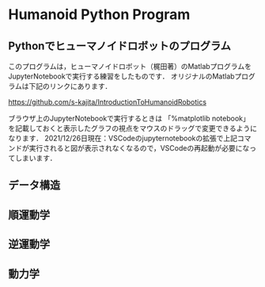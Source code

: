# Humanoid Python Program
## Pythonでヒューマノイドロボットのプログラム
このプログラムは，ヒューマノイドロボット（梶田著）のMatlabプログラムをJupyterNotebookで実行する練習をしたものです．
オリジナルのMatlabプログラムは下記のリンクにあります．

<a href ="https://github.com/s-kajita/IntroductionToHumanoidRobotics">https://github.com/s-kajita/IntroductionToHumanoidRobotics</a>

ブラウザ上のJupyterNotebookで実行するときは
「%matplotlib notebook」
を記載しておくと表示したグラフの視点をマウスのドラッグで変更できるようになります．
2021/12/26日現在：VSCodeのjupyternotebookの拡張で上記コマンドが実行されると図が表示されなくなるので，VSCodeの再起動が必要になってしまいます．


## データ構造


## 順運動学

## 逆運動学


## 動力学

